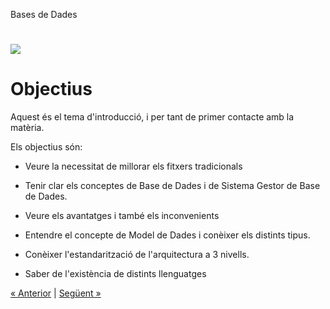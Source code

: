 Bases de Dades


# ![](objectius.002.png)
# **Objectius**
Aquest és el tema d'introducció, i per tant de primer contacte amb la matèria. 

Els objectius són: 

- Veure la necessitat de millorar els fitxers tradicionals

- Tenir clar els conceptes de Base de Dades i de Sistema Gestor de Base de Dades.

- Veure els avantatges i també els inconvenients

- Entendre el concepte de Model de Dades i conèixer els distints tipus.

- Conèixer l'estandarització de l'arquitectura a 3 nivells.

- Saber de l'existència de distints llenguatges

[« Anterior](index.md) | [Següent »](1_fitxers_tradicionals.md)

